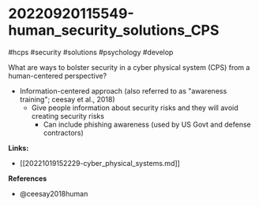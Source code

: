 # 20220920115549-human_security_solutions_CPS

#hcps #security #solutions #psychology #develop

What are ways to bolster security in a cyber physical system (CPS) from a human-centered
perspective?

* Information-centered approach (also referred to as "awareness training"; ceesay et al., 2018)
    * Give people information about security risks and they will avoid creating security
        risks
        * Can include phishing awareness (used by US Govt and defense contractors)

**Links:**

* [[20221019152229-cyber_physical_systems.md]]

**References**

* @ceesay2018human
